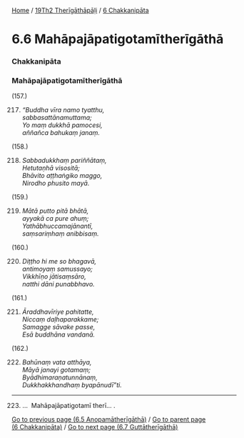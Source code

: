 
[Home](/) / [19Th2 Therīgāthāpāḷi](/tipitaka/19Th2.md) / [6 Chakkanipāta](/tipitaka/19Th2/6.md)

# 6.6 Mahāpajāpatigotamītherīgāthā

### Chakkanipāta

### Mahāpajāpatigotamītherīgāthā

(157.)

217. _“Buddha vīra namo tyatthu,_  
_sabbasattānamuttama;_  
_Yo maṃ dukkhā pamocesi,_  
_aññañca bahukaṃ janaṃ._  


(158.)

218. _Sabbadukkhaṃ pariññātaṃ,_  
_Hetutaṇhā visositā;_  
_Bhāvito aṭṭhaṅgiko maggo,_  
_Nirodho phusito mayā._  


(159.)

219. _Mātā putto pitā bhātā,_  
_ayyakā ca pure ahuṃ;_  
_Yathābhuccamajānantī,_  
_saṃsariṃhaṃ anibbisaṃ._  


(160.)

220. _Diṭṭho hi me so bhagavā,_  
_antimoyaṃ samussayo;_  
_Vikkhīṇo jātisaṃsāro,_  
_natthi dāni punabbhavo._  


(161.)

221. _Āraddhavīriye pahitatte,_  
_Niccaṃ daḷhaparakkame;_  
_Samagge sāvake passe,_  
_Esā buddhāna vandanā._  


(162.)

222. _Bahūnaṃ vata atthāya,_  
_Māyā janayi gotamaṃ;_  
_Byādhimaraṇatunnānaṃ,_  
_Dukkhakkhandhaṃ byapānudī”ti._  


---

223. …  Mahāpajāpatigotamī therī… .



[Go to previous page (6.5 Anopamātherīgāthā)](/tipitaka/19Th2/6/6.5.md) / [Go to parent page (6 Chakkanipāta)](/tipitaka/19Th2/6.md) / [Go to next page (6.7 Guttātherīgāthā)](/tipitaka/19Th2/6/6.7.md)


